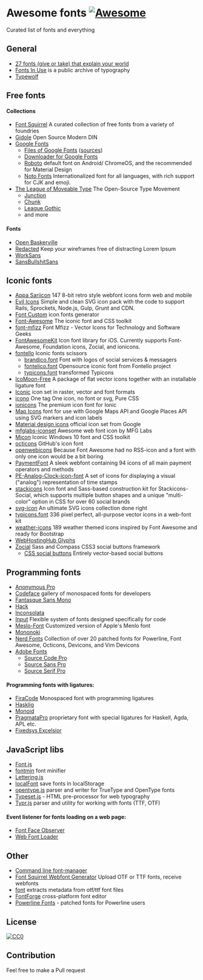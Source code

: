 # Awesome fonts [![Awesome](https://cdn.rawgit.com/sindresorhus/awesome/d7305f38d29fed78fa85652e3a63e154dd8e8829/media/badge.svg)](https://github.com/sindresorhus/awesome)
Curated list of fonts and everything

## General
* [27 fonts (give or take) that explain your world](http://www.vox.com/2015/2/8/7475667/27-fonts-give-or-take-that-explain-your-world)
* [Fonts In Use](http://fontsinuse.com/) is a public archive of typography
* [Typewolf](https://www.typewolf.com/)

## Free fonts

#### Collections
* [Font Squirrel](https://www.fontsquirrel.com/) A curated collection of free fonts from a variety of foundries
* [Gidole](http://gidole.github.io/) Open Source Modern DIN
* [Google Fonts](https://www.google.com/fonts)
  * [Files of Google Fonts](https://github.com/google/fonts) ([sources](https://github.com/googlefonts))
  * [Downloader for Google Fonts](https://github.com/qrpike/Web-Font-Load)
  * [Roboto](https://github.com/google/roboto) default font on Android/ ChromeOS, and the recommended for Material Design
  * [Noto Fonts](https://github.com/googlei18n/noto-fonts) Internationalized font for all languages, with rich support for CJK and emoji.
* [The League of Moveable Type](https://www.theleagueofmoveabletype.com/) The Open-Source Type Movement
  * [Junction](https://www.theleagueofmoveabletype.com/junction)
  * [Chunk](https://www.theleagueofmoveabletype.com/chunk)
  * [League Gothic](https://www.theleagueofmoveabletype.com/league-gothic)
  * and more

#### Fonts
* [Open Baskerville](http://klepas.org/openbaskerville/)
* [Redacted](https://github.com/christiannaths/Redacted-Font) Keep your wireframes free of distracting Lorem Ipsum
* [WorkSans](https://github.com/weiweihuanghuang/Work-Sans)
* [SansBullshitSans](https://github.com/RoelN/SansBullshitSans)

## Iconic fonts
* [Appa Sariicon](https://github.com/sariina/appa-sariicon) 147 8-bit retro style webfont icons form web and mobile
* [Evil Icons](http://evil-icons.io/) Simple and clean SVG icon pack with the code to support Rails, Sprockets, Node.js, Gulp, Grunt and CDN.
* [Font Custom](https://github.com/FontCustom/fontcustom) icon fonts generator
* [Font-Awesome](http://fontawesome.io) The iconic font and CSS toolkit
* [font-mfizz](https://github.com/fizzed/font-mfizz) Font Mfizz - Vector Icons for Technology and Software Geeks
* [FontAwesomeKit](https://github.com/PrideChung/FontAwesomeKit) Icon font library for iOS. Currently supports Font-Awesome, Foundation icons, Zocial, and ionicons.
* [fontello](http://fontello.com) Iconic fonts scissors
  * [brandico.font](http://fontello.github.io/brandico.font/demo.html) Font with logos of social services & messagers
  * [fontelico.font](http://fontello.github.io/fontelico.font/demo.html) Opensource iconic font from Fontello project
  * [typicons.font](http://fontello.github.io/typicons.font/demo.html) transformed Typicons
* [IcoMoon-Free](https://icomoon.io) A package of flat vector icons together with an installable ligature font
* [Iconic](https://github.com/somerandomdude/Iconic) icon set in raster, vector and font formats
* [icono](http://saeedalipoor.github.io/icono/) One tag One icon, no font or svg, Pure CSS
* [ionicons](http://ionicons.com/) The premium icon font for Ionic
* [Map Icons](https://github.com/scottdejonge/map-icons) font for use with Google Maps API and Google Places API using SVG markers and icon labels
* [Material design icons](https://github.com/google/material-design-icons) official icon set from Google
* [mfglabs-iconset](http://mfglabs.github.io/mfglabs-iconset/) Awesome web font icon by MFG Labs
* [Micon](https://github.com/xtoolkit/Micon) Iconic Windows 10 font and CSS toolkit
* [octicons](https://octicons.github.com/) GitHub's icon font
* [openwebicons](http://pfefferle.github.io/openwebicons/) Because Font Awesome had no RSS-icon and a font with only one icon would be a bit boring
* [PaymentFont](http://paymentfont.io) A sleek webfont containing 94 icons of all main payment operators and methods
* [PE-Analog-Clock-icon-font](https://github.com/jhogue/PE-Analog-Clock-icon-font) A set of icons for displaying a visual ("analog") representation of time stamps
* [stackicons](https://github.com/parkerbennett/stackicons) Icon font and Sass-based construction kit for Stackicons-Social, which supports multiple button shapes and a unique "multi-color" option in CSS for over 60 social brands
* [svg-icon](http://leungwensen.github.io/svg-icon/) An ultimate SVG icons collection done right
* [typicons.font](http://typicons.com) 336 pixel perfect, all-purpose vector icons in a web-font kit
* [weather-icons](http://erikflowers.github.io/weather-icons/) 189 weather themed icons inspired by Font Awesome and ready for Bootstrap
* [WebHostingHub Glyphs](https://github.com/whhglyphs/webhostinghub-glyphs)
* [Zocial](https://github.com/adamstac/zocial) Sass and Compass CSS3 social buttons framework
  * [CSS social buttons](https://github.com/smcllns/css-social-buttons) Entirely vector-based social buttons

## Programming fonts
* [Anonymous Pro](http://www.marksimonson.com/fonts/view/anonymous-pro)
* [Codeface](https://github.com/chrissimpkins/codeface) gallery of monospaced fonts for developers
* [Fantasque Sans Mono](https://github.com/belluzj/fantasque-sans)
* [Hack](https://github.com/chrissimpkins/Hack)
* [Inconsolata](http://levien.com/type/myfonts/inconsolata.html)
* [Input](http://input.fontbureau.com) Flexible system of fonts designed specifically for code
* [Meslo-Font](https://github.com/andreberg/Meslo-Font) Customized version of Apple's Menlo font
* [Mononoki](http://madmalik.github.io/mononoki/)
* [Nerd Fonts](https://github.com/ryanoasis/nerd-fonts) Collection of over 20 patched fonts for Powerline, Font Awesome, Octicons, Devicons, and Vim Devicons
* [Adobe Fonts](https://github.com/adobe-fonts)
  * [Source Code Pro](http://adobe-fonts.github.io/source-code-pro/)
  * [Source Sans Pro](https://github.com/adobe-fonts/source-sans-pro)
  * [Source Serif Pro](https://github.com/adobe-fonts/source-serif-pro)

#### Programming fonts with ligatures:
* [FiraCode](https://github.com/tonsky/FiraCode) Monospaced font with programming ligatures
* [Hasklig](https://github.com/i-tu/Hasklig)
* [Monoid](https://github.com/larsenwork/monoid)
* [PragmataPro](http://www.fsd.it/shop/fonts/pragmatapro) proprietary font with special ligatures for Haskell, Agda, APL etc.
* [Fixedsys Excelsior](https://github.com/kika/fixedsys)

## JavaScript libs
* [Font.js](http://pomax.nihongoresources.com/pages/Font.js/)
* [fontmin](https://github.com/ecomfe/fontmin) font minifier
* [Lettering.js](https://github.com/davatron5000/Lettering.js)
* [localFont](https://github.com/jaicab/localFont) save fonts in localStorage
* [opentype.js](https://github.com/nodebox/opentype.js) parser and writer for TrueType and OpenType fonts
* [Typeset.js](https://github.com/davidmerfield/typeset) - HTML pre-processor for web typography
* [Typr.js](https://github.com/photopea/Typr.js) parser and utility for working with fonts (TTF, OTF)

#### Event listener for fonts loading on a web page:
* [Font Face Observer](https://github.com/bramstein/fontfaceobserver)
* [Web Font Loader](https://github.com/typekit/webfontloader)

## Other
* [Command line font-manager](https://github.com/penman/font)
* [Font Squirrel Webfont Generator](https://www.fontsquirrel.com/tools/webfont-generator) Upload OTF or TTF fonts, receive webfonts
* [font](https://github.com/Benvie/font) extracts metadata from otf/ttf font files
* [FontForge](https://github.com/fontforge/fontforge) cross-platform font editor
* [Powerline Fonts](https://github.com/powerline/fonts) - patched fonts for Powerline users

## License

[![CC0](https://licensebuttons.net/p/zero/1.0/88x31.png)](https://creativecommons.org/publicdomain/zero/1.0/)

## Contribution

Feel free to make a Pull request

